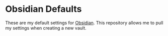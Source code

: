 # Obsidian Defaults

These are my default settings for [Obsidian](https://obsidian.md/). This repository allows me to pull my settings when creating a new vault.